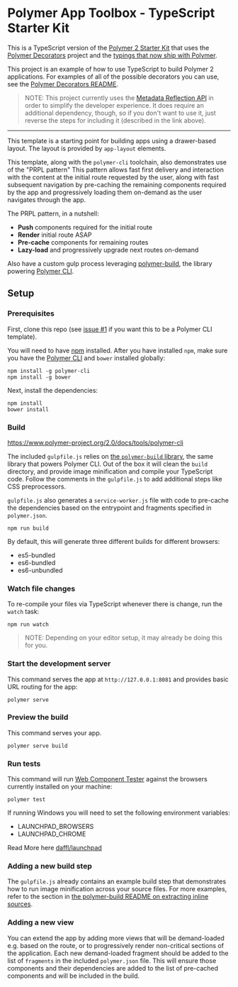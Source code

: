 # Polymer App Toolbox - TypeScript Starter Kit

This is a TypeScript version of the [Polymer 2 Starter Kit](https://github.com/PolymerElements/polymer-starter-kit) that 
uses the [Polymer Decorators](https://github.com/Polymer/polymer-decorators) project and the 
[typings that now ship with Polymer](https://github.com/Polymer/polymer/tree/master/types).

This project is an example of how to use TypeScript to build Polymer 2 applications. For examples of all of the 
possible decorators you can use, see the [Polymer Decorators README](https://github.com/Polymer/polymer-decorators/blob/master/README.md).

> NOTE: This project currently uses the [Metadata Reflection API](https://github.com/Polymer/polymer-decorators#metadata-reflection-api) 
in order to simplify the developer experience. It does require an additional dependency, though, so if you don't want to use it, 
just reverse the steps for including it (described in the link above).

---

This template is a starting point for building apps using a drawer-based
layout. The layout is provided by `app-layout` elements.

This template, along with the `polymer-cli` toolchain, also demonstrates use
of the "PRPL pattern" This pattern allows fast first delivery and interaction with
the content at the initial route requested by the user, along with fast subsequent
navigation by pre-caching the remaining components required by the app and
progressively loading them on-demand as the user navigates through the app.

The PRPL pattern, in a nutshell:

* **Push** components required for the initial route
* **Render** initial route ASAP
* **Pre-cache** components for remaining routes
* **Lazy-load** and progressively upgrade next routes on-demand

Also have a custom gulp process leveraging [polymer-build](https://github.com/Polymer/polymer-build),
the library powering [Polymer CLI](https://github.com/Polymer/polymer-cli).

## Setup

### Prerequisites

First, clone this repo (see [issue #1](https://github.com/virtua-tech/polymer-typescript-starter-kit/issues/1) 
if you want this to be a Polymer CLI template).

You will need to have [npm](https://www.npmjs.com/) installed. After you have installed `npm`, make sure you have the 
[Polymer CLI](https://github.com/Polymer/polymer-cli) and `bower` installed globally:

    npm install -g polymer-cli
    npm install -g bower

Next, install the dependencies:

    npm install
    bower install 

### Build

https://www.polymer-project.org/2.0/docs/tools/polymer-cli

The included `gulpfile.js` relies on [the `polymer-build` library](https://github.com/Polymer/polymer-build),
the same library that powers Polymer CLI. Out of the box it will clean the
`build` directory, and provide image minification and compile your TypeScript code. Follow the comments in the
`gulpfile.js` to add additional steps like CSS preprocessors.

`gulpfile.js` also generates a `service-worker.js` file with code to pre-cache
the dependencies based on the entrypoint and fragments specified in
`polymer.json`.

    npm run build
    
By default, this will generate three different builds for different browsers:

* es5-bundled
* es6-bundled
* es6-unbundled


### Watch file changes

To re-compile your files via TypeScript whenever there is change, run the `watch` task:

    npm run watch
    
> NOTE: Depending on your editor setup, it may already be doing this for you.

### Start the development server

This command serves the app at `http://127.0.0.1:8081` and provides basic URL
routing for the app:

    polymer serve
    
### Preview the build

This command serves your app.

    polymer serve build

### Run tests

This command will run [Web Component Tester](https://github.com/Polymer/web-component-tester)
against the browsers currently installed on your machine:

    polymer test

If running Windows you will need to set the following environment variables:

- LAUNCHPAD_BROWSERS
- LAUNCHPAD_CHROME

Read More here [daffl/launchpad](https://github.com/daffl/launchpad#environment-variables-impacting-local-browsers-detection)

### Adding a new build step

The `gulpfile.js` already contains an example build step that demonstrates how
to run image minification across your source files. For more examples, refer to
the section in [the polymer-build README on extracting inline sources](https://github.com/Polymer/polymer-build#extracting-inlined-cssjs).

### Adding a new view

You can extend the app by adding more views that will be demand-loaded
e.g. based on the route, or to progressively render non-critical sections of the
application. Each new demand-loaded fragment should be added to the list of
`fragments` in the included `polymer.json` file. This will ensure those
components and their dependencies are added to the list of pre-cached components
and will be included in the build.

